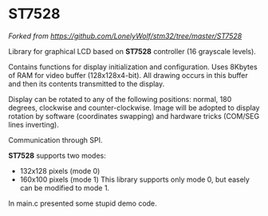 # ST7528

*Forked from https://github.com/LonelyWolf/stm32/tree/master/ST7528*

Library for graphical LCD based on **ST7528** controller (16 grayscale levels).

Contains functions for display initialization and configuration.
Uses 8Kbytes of RAM for video buffer (128x128x4-bit). All drawing occurs in this buffer and then its contents transmitted to the display.

Display can be rotated to any of the following positions: normal, 180 degrees, clockwise and counter-clockwise. Image will be adopted to display rotation by software (coordinates swapping) and hardware tricks (COM/SEG lines inverting).

Communication through SPI.

**ST7528** supports two modes:
- 132x128 pixels (mode 0)
- 160x100 pixels (mode 1)
This library supports only mode 0, but easely can be modified to mode 1.

In main.c presented some stupid demo code.
